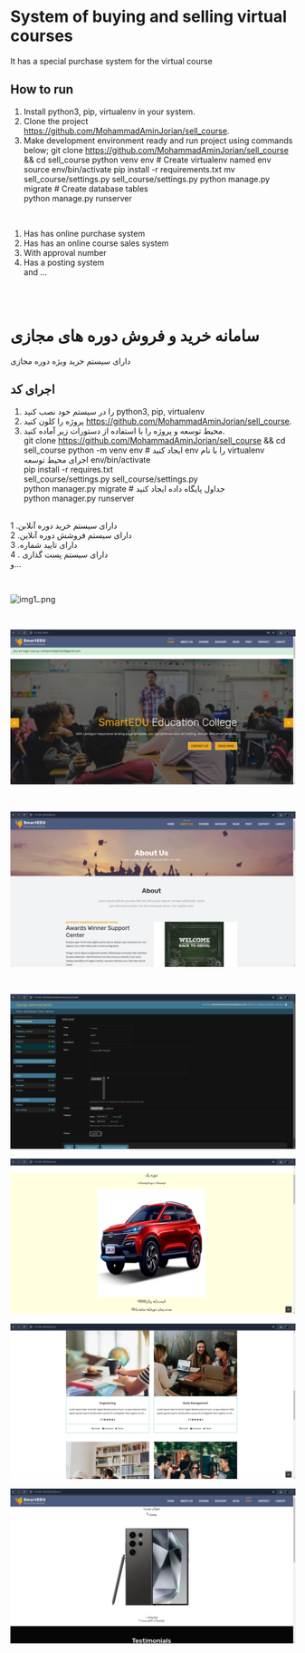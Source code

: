 


# System of buying and selling virtual courses

It has a special purchase system for the virtual course

## How to run

1. Install python3, pip, virtualenv in your system.
2. Clone the project https://github.com/MohammadAminJorian/sell_course.
3. Make development environment ready and run project using commands below;
git clone https://github.com/MohammadAminJorian/sell_course && cd sell_course
python venv  env  # Create virtualenv named env
source env/bin/activate
pip install -r requirements.txt
mv  sell_course/settings.py sell_course/settings.py
python manage.py migrate  # Create database tables  
python manage.py runserver
<br>

1. Has has online purchase system
2. Has has an online course sales system
3. With approval number
4. Has a posting system<br>
and ...

<br>
<br>

# سامانه خرید و فروش دوره های مجازی

دارای سیستم خرید ویژه دوره مجازی

## اجرای کد

1. را در سیستم خود نصب کنید python3, pip, virtualenv 
2. پروژه را کلون کنید https://github.com/MohammadAminJorian/sell_course.
3. محیط توسعه و پروژه را با استفاده از دستورات زیر آماده کنید.<br>
git clone https://github.com/MohammadAminJorian/sell_course && cd sell_course
python -m venv env # ایجاد کنید env را با نام  virtualenv<br>
اجرای محیط توسعه env/bin/activate<br>
pip install -r requires.txt<br>
sell_course/settings.py sell_course/settings.py <br>
python manager.py migrate # جداول پایگاه داده ایجاد کنید<br>
python manager.py runserver<br><br>


1 .دارای سیستم خرید دوره آنلابن<br>
2 .دارای سیستم فروشش دوره آنلاین<br>
3 .دارای تایید شماره<br>
4 . دارای سیستم پست گذاری<br>
و...

<br>

![imgـ1.png](imgـ1.png)

<br>

![img_2.png](img_2.png)

<br>

![img_3.png](img_3.png)

<br>

![img_4.png](img_4.png)
<br>

![img_5.png](img_5.png)
<br>

![img_6.png](img_6.png)
<br>

![img_7.png](img_7.png)

